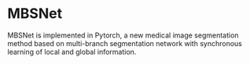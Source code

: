 # MBSNet
MBSNet is implemented in Pytorch, a new medical image segmentation method based on multi-branch segmentation network with synchronous learning of local and global information.
